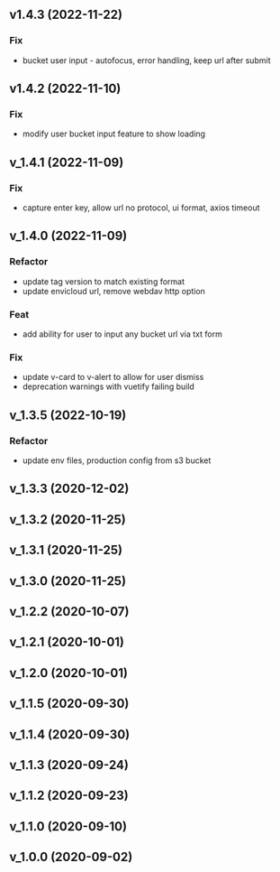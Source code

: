 ## v1.4.3 (2022-11-22)

### Fix

- bucket user input - autofocus, error handling, keep url after submit

## v1.4.2 (2022-11-10)

### Fix

- modify user bucket input feature to show loading

## v_1.4.1 (2022-11-09)

### Fix

- capture enter key, allow url no protocol, ui format, axios timeout

## v_1.4.0 (2022-11-09)

### Refactor

- update tag version to match existing format
- update envicloud url, remove webdav http option

### Feat

- add ability for user to input any bucket url via txt form

### Fix

- update v-card to v-alert to allow for user dismiss
- deprecation warnings with vuetify failing build

## v_1.3.5 (2022-10-19)

### Refactor

- update env files, production config from s3 bucket

## v_1.3.3 (2020-12-02)

## v_1.3.2 (2020-11-25)

## v_1.3.1 (2020-11-25)

## v_1.3.0 (2020-11-25)

## v_1.2.2 (2020-10-07)

## v_1.2.1 (2020-10-01)

## v_1.2.0 (2020-10-01)

## v_1.1.5 (2020-09-30)

## v_1.1.4 (2020-09-30)

## v_1.1.3 (2020-09-24)

## v_1.1.2 (2020-09-23)

## v_1.1.0 (2020-09-10)

## v_1.0.0 (2020-09-02)
